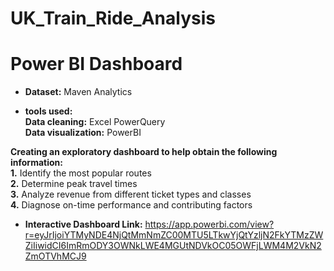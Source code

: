 # UK_Train_Ride_Analysis
# Power BI Dashboard<br/>

- **Dataset:** Maven Analytics<br/>

- **tools used:** <br/>
**Data cleaning:** Excel PowerQuery<br/>
**Data visualization:** PowerBI<br/>

**Creating an exploratory dashboard to help obtain the following information:** <br/>
**1.** Identify the most popular routes<br/>
**2.** Determine peak travel times<br/>
**3.** Analyze revenue from different ticket types and classes<br/>
**4.** Diagnose on-time performance and contributing factors<br/>

- **Interactive Dashboard Link:** https://app.powerbi.com/view?r=eyJrIjoiYTMyNDE4NjQtMmNmZC00MTU5LTkwYjQtYzljN2FkYTMzZWZiIiwidCI6ImRmODY3OWNkLWE4MGUtNDVkOC05OWFjLWM4M2VkN2ZmOTVhMCJ9
